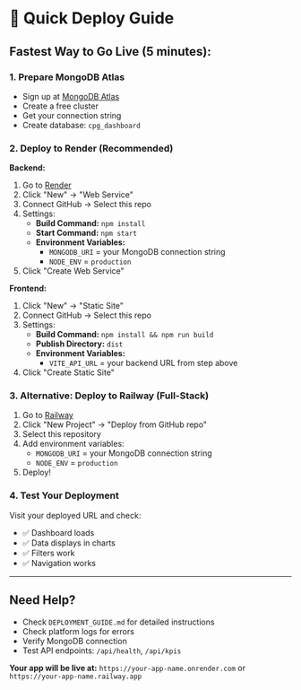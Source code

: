 # 🚀 Quick Deploy Guide

## **Fastest Way to Go Live (5 minutes):**

### **1. Prepare MongoDB Atlas**
- Sign up at [MongoDB Atlas](https://www.mongodb.com/atlas)
- Create a free cluster
- Get your connection string
- Create database: `cpg_dashboard`

### **2. Deploy to Render (Recommended)**

**Backend:**
1. Go to [Render](https://render.com)
2. Click "New" → "Web Service"
3. Connect GitHub → Select this repo
4. Settings:
   - **Build Command:** `npm install`
   - **Start Command:** `npm start`
   - **Environment Variables:**
     - `MONGODB_URI` = your MongoDB connection string
     - `NODE_ENV` = `production`
5. Click "Create Web Service"

**Frontend:**
1. Click "New" → "Static Site"
2. Connect GitHub → Select this repo
3. Settings:
   - **Build Command:** `npm install && npm run build`
   - **Publish Directory:** `dist`
   - **Environment Variables:**
     - `VITE_API_URL` = your backend URL from step above
4. Click "Create Static Site"

### **3. Alternative: Deploy to Railway (Full-Stack)**

1. Go to [Railway](https://railway.app)
2. Click "New Project" → "Deploy from GitHub repo"
3. Select this repository
4. Add environment variables:
   - `MONGODB_URI` = your MongoDB connection string
   - `NODE_ENV` = `production`
5. Deploy!

### **4. Test Your Deployment**

Visit your deployed URL and check:
- ✅ Dashboard loads
- ✅ Data displays in charts
- ✅ Filters work
- ✅ Navigation works

---

## **Need Help?**

- Check `DEPLOYMENT_GUIDE.md` for detailed instructions
- Check platform logs for errors
- Verify MongoDB connection
- Test API endpoints: `/api/health`, `/api/kpis`

**Your app will be live at:** `https://your-app-name.onrender.com` or `https://your-app-name.railway.app`
